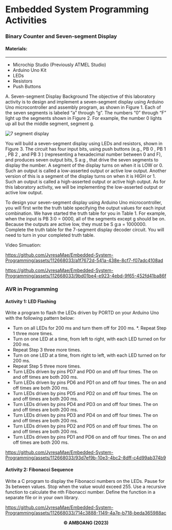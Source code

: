 # Embedded System Programming Activities

### Binary Counter and Seven-segment Display

#### Materials:
***
* Microchip Studio (Previously ATMEL Studio)
* Arduino Uno Kit
* LEDs
* Resistors
* Push Buttons

A. Seven-segment Display Background
  The objective of this laboratory activity is to design and implement a seven-segment display using
  Arduino Uno microcontroller and assembly program, as shown in Figure 1. Each of the seven
  segments is labeled “a” through “g”. The numbers “0” through “F” light up the segments shown in
  Figure 2. For example, the number 0 lights up all but the middle segment, segment g.

  ![7 segment display](https://github.com/JyresaMae/Embedded-System-Programming/assets/112668033/d61a8176-8f98-4a17-bbf0-46bc78ef7dfa)
  
  You will build a seven-segment display using LEDs and resistors, shown in Figure 3. The
  circuit has four input bits, using push buttons (e.g., PB 0 , PB 1 , PB 2 , and PB 3 ) (representing a
  hexadecimal number between 0 and F), and produces seven output bits, S a:g , that drive the seven
  segments to display the number. A segment of the display turns on when it is LOW or 0. Such an
  output is called a low-asserted output or active low output. Another version of this is a segment of the
  display turns on when it is HIGH or 1. Such an output is called a high-asserted output or active high output. As for this laboratory activity, we will be implementing the low-asserted output or active low output.

  To design your seven-segment display using Arduino Uno microcontroller, you will first write the truth table specifying the output values for each input combination. We have started the truth table for you in Table 1. For example, when the input is PB 3:0 = 0000, all of the segments except g should be on. Because the outputs are active low, they must be S g:a = 1000000. Complete the truth 
  table for the 7-segment display decoder circuit. You will need to turn in your completed truth table.

Video Simuation:

https://github.com/JyresaMae/Embedded-System-Programming/assets/112668033/a1f7672d-541a-438e-8cf7-f07adc4108ad



https://github.com/JyresaMae/Embedded-System-Programming/assets/112668033/9bd01be4-e923-4ebd-9f65-452fd41ba86f

### AVR in Programming

#### Activity 1: LED Flashing
Write a program to flash the LEDs driven by PORTD on your Arduino Uno with the following
pattern below:
* Turn on all LEDs for 200 ms and turn them off for 200 ms.
*. Repeat Step 1 three more times.
* Turn on one LED at a time, from left to right, with each LED turned on for 200 ms.
* Repeat Step 3 three more times.
* Turn on one LED at a time, from right to left, with each LED turned on for 200 ms.
* Repeat Step 5 three more times.
* Turn LEDs driven by pins PD7 and PD0 on and off four times. The on and off times are both 200
ms.
* Turn LEDs driven by pins PD6 and PD1 on and off four times. The on and off times are both 200
ms.
* Turn LEDs driven by pins PD5 and PD2 on and off four times. The on and off times are both 200
ms.
* Turn LEDs driven by pins PD4 and PD3 on and off four times. The on and off times are both 200
ms.
* Turn LEDs driven by pins PD3 and PD4 on and off four times. The on and off times are both 200
ms.
* Turn LEDs driven by pins PD2 and PD5 on and off four times. The on and off times are both 200
ms.
* Turn LEDs driven by pins PD1 and PD6 on and off four times. The on and off times are both 200
ms.


https://github.com/JyresaMae/Embedded-System-Programming/assets/112668033/93d7ef9b-10e3-4bc2-8dff-c4d99ab374b9


#### Activity 2: Fibonacci Sequence
Write a C program to display the Fibonacci numbers on the LEDs. Pause for 3s between values.
Stop when the value would exceed 255. Use a recursive function to calculate the nth Fibonacci number.
Define the function in a separate file or in your own library.


https://github.com/JyresaMae/Embedded-System-Programming/assets/112668033/714c3888-1149-4a7e-b718-beda365988ac


**<p align="center"> © AMBOANG (2023) </p>**
